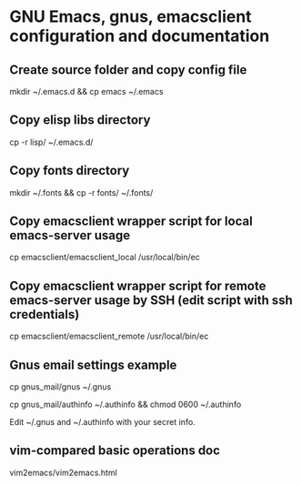 # GNU Emacs, gnus, emacsclient configuration and documentation

## Create source folder and copy config file
mkdir ~/.emacs.d && cp emacs ~/.emacs

## Copy elisp libs directory
cp -r lisp/ ~/.emacs.d/

## Copy fonts directory
mkdir ~/.fonts && cp -r fonts/ ~/.fonts/

## Copy emacsclient wrapper script for local emacs-server usage
cp emacsclient/emacsclient_local /usr/local/bin/ec

## Copy emacsclient wrapper script for remote emacs-server usage by SSH (edit script with ssh credentials)
cp emacsclient/emacsclient_remote /usr/local/bin/ec

## Gnus email settings example
cp gnus_mail/gnus ~/.gnus

cp gnus_mail/authinfo ~/.authinfo && chmod 0600 ~/.authinfo

Edit ~/.gnus and ~/.authinfo with your secret info.

## vim-compared basic operations doc
vim2emacs/vim2emacs.html
